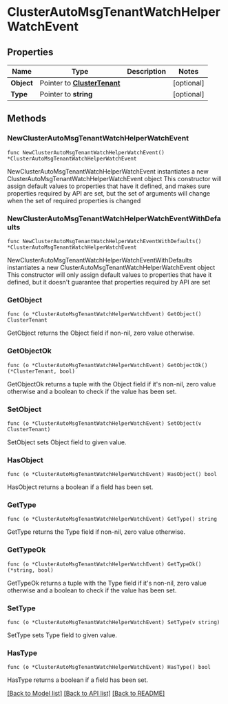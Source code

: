 # ClusterAutoMsgTenantWatchHelperWatchEvent

## Properties

Name | Type | Description | Notes
------------ | ------------- | ------------- | -------------
**Object** | Pointer to [**ClusterTenant**](clusterTenant.md) |  | [optional] 
**Type** | Pointer to **string** |  | [optional] 

## Methods

### NewClusterAutoMsgTenantWatchHelperWatchEvent

`func NewClusterAutoMsgTenantWatchHelperWatchEvent() *ClusterAutoMsgTenantWatchHelperWatchEvent`

NewClusterAutoMsgTenantWatchHelperWatchEvent instantiates a new ClusterAutoMsgTenantWatchHelperWatchEvent object
This constructor will assign default values to properties that have it defined,
and makes sure properties required by API are set, but the set of arguments
will change when the set of required properties is changed

### NewClusterAutoMsgTenantWatchHelperWatchEventWithDefaults

`func NewClusterAutoMsgTenantWatchHelperWatchEventWithDefaults() *ClusterAutoMsgTenantWatchHelperWatchEvent`

NewClusterAutoMsgTenantWatchHelperWatchEventWithDefaults instantiates a new ClusterAutoMsgTenantWatchHelperWatchEvent object
This constructor will only assign default values to properties that have it defined,
but it doesn't guarantee that properties required by API are set

### GetObject

`func (o *ClusterAutoMsgTenantWatchHelperWatchEvent) GetObject() ClusterTenant`

GetObject returns the Object field if non-nil, zero value otherwise.

### GetObjectOk

`func (o *ClusterAutoMsgTenantWatchHelperWatchEvent) GetObjectOk() (*ClusterTenant, bool)`

GetObjectOk returns a tuple with the Object field if it's non-nil, zero value otherwise
and a boolean to check if the value has been set.

### SetObject

`func (o *ClusterAutoMsgTenantWatchHelperWatchEvent) SetObject(v ClusterTenant)`

SetObject sets Object field to given value.

### HasObject

`func (o *ClusterAutoMsgTenantWatchHelperWatchEvent) HasObject() bool`

HasObject returns a boolean if a field has been set.

### GetType

`func (o *ClusterAutoMsgTenantWatchHelperWatchEvent) GetType() string`

GetType returns the Type field if non-nil, zero value otherwise.

### GetTypeOk

`func (o *ClusterAutoMsgTenantWatchHelperWatchEvent) GetTypeOk() (*string, bool)`

GetTypeOk returns a tuple with the Type field if it's non-nil, zero value otherwise
and a boolean to check if the value has been set.

### SetType

`func (o *ClusterAutoMsgTenantWatchHelperWatchEvent) SetType(v string)`

SetType sets Type field to given value.

### HasType

`func (o *ClusterAutoMsgTenantWatchHelperWatchEvent) HasType() bool`

HasType returns a boolean if a field has been set.


[[Back to Model list]](../README.md#documentation-for-models) [[Back to API list]](../README.md#documentation-for-api-endpoints) [[Back to README]](../README.md)


